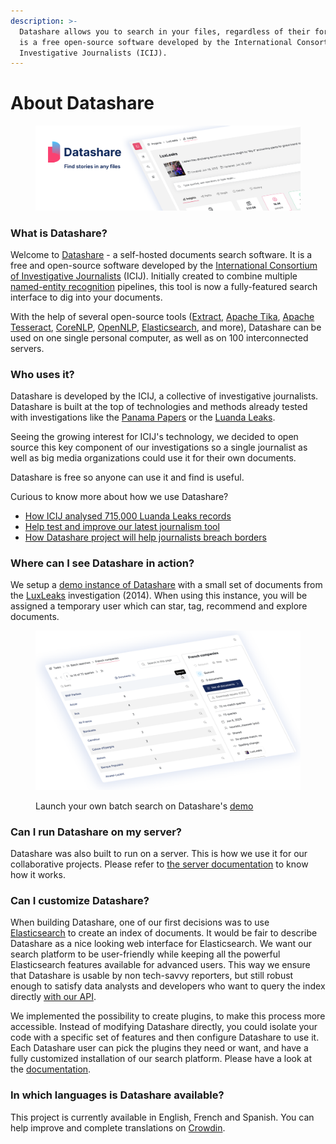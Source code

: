 ```yaml
---
description: >-
  Datashare allows you to search in your files, regardless of their format. It
  is a free open-source software developed by the International Consortium of
  Investigative Journalists (ICIJ).
---
```


# About Datashare

<figure><img src=".gitbook/assets/Gitbook banner (4).png" alt="Image showing Datashare logo, the tagline &#x27;Find stories in any files&#x27; and a screenshot of a page of the software"><figcaption></figcaption></figure>

### What is Datashare?

Welcome to [Datashare](https://datashare.icij.org) - a self-hosted documents search software. It is a free and open-source software developed by the [International Consortium of Investigative Journalists](https://www.icij.org) (ICIJ). Initially created to combine multiple [named-entity recognition](https://en.wikipedia.org/wiki/Named-entity_recognition) pipelines, this tool is now a fully-featured search interface to dig into your documents.&#x20;

With the help of several open-source tools ([Extract](https://github.com/icij/extract), [Apache Tika](https://tika.apache.org/), [Apache Tesseract](https://github.com/tesseract-ocr/tesseract), [CoreNLP](https://stanfordnlp.github.io/CoreNLP/), [OpenNLP](https://opennlp.apache.org/), [Elasticsearch](https://www.elastic.co/elasticsearch), and more), Datashare can be used on one single personal computer, as well as on 100 interconnected servers.

### Who uses it?

Datashare is developed by the ICIJ, a collective of investigative journalists. Datashare is built at the top of technologies and methods already tested with investigations like the [Panama Papers](https://www.icij.org/investigations/panama-papers) or the [Luanda Leaks](https://www.icij.org/investigations/luanda-leaks/).&#x20;

Seeing the growing interest for ICIJ's technology, we decided to open source this key component of our investigations so a single journalist as well as big media organizations could use it for their own documents.

Datashare is free so anyone can use it and find is useful.

Curious to know more about how we use Datashare?

* [How ICIJ analysed 715,000 Luanda Leaks records](https://www.icij.org/investigations/luanda-leaks/how-we-mined-more-than-715000-luanda-leaks-records/)
* [Help test and improve our latest journalism tool](https://www.icij.org/blog/2019/02/datashare-help-test-and-improve-our-latest-journalism-tool/)
* [How Datashare project will help journalists breach borders](https://www.icij.org/blog/2018/05/icijs-datashare-project-will-help-journalists-breach-borders/)

### Where can I see Datashare in action?

We setup a [demo instance of Datashare](https://datashare-demo.icij.org) with a small set of documents from the [LuxLeaks](https://www.icij.org/investigations/luxembourg-leaks/) investigation (2014). When using this instance, you will be assigned a temporary user which can star, tag, recommend and explore documents.

<figure><img src=".gitbook/assets/Demo.png" alt="Image of a screenshot of the batch search page of Datashare"><figcaption><p>Launch your own batch search on Datashare's <a href="https://datashare-demo.icij.org/#/">demo</a></p></figcaption></figure>

### Can I run Datashare on my server?

Datashare was also built to run on a server. This is how we use it for our collaborative projects. Please refer to [the server documentation](server-mode/about-the-server-mode.md) to know how it works.

### Can I customize Datashare?

When building Datashare, one of our first decisions was to use [Elasticsearch](https://www.elastic.co/elasticsearch) to create an index of documents. It would be fair to describe Datashare as a nice looking web interface for Elasticsearch. We want our search platform to be user-friendly while keeping all the powerful Elasticsearch features available for advanced users. This way we ensure that Datashare is usable by non tech-savvy reporters, but still robust enough to satisfy data analysts and developers who want to query the index directly [with our API](developers/backend/api.md).

We implemented the possibility to create plugins, to make this process more accessible. Instead of modifying Datashare directly, you could isolate your code with a specific set of features and then configure Datashare to use it. Each Datashare user can pick the plugins they need or want, and have a fully customized installation of our search platform. Please have a look at the [documentation](developers/write-extensions.md).

### In which languages is Datashare available?

This project is currently available in English, French and Spanish. You can help improve and complete translations on [Crowdin](https://crwd.in/datashare).
